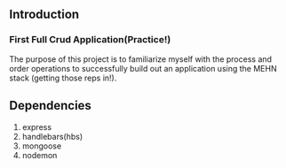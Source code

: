 ## Introduction 
### First Full Crud Application(Practice!)

 The purpose of this project is to familiarize myself with the process and order operations to successfully build out an application using the MEHN stack (getting those reps in!). 

## Dependencies

1.    express
2.    handlebars(hbs)
3.    mongoose
4.    nodemon

##

